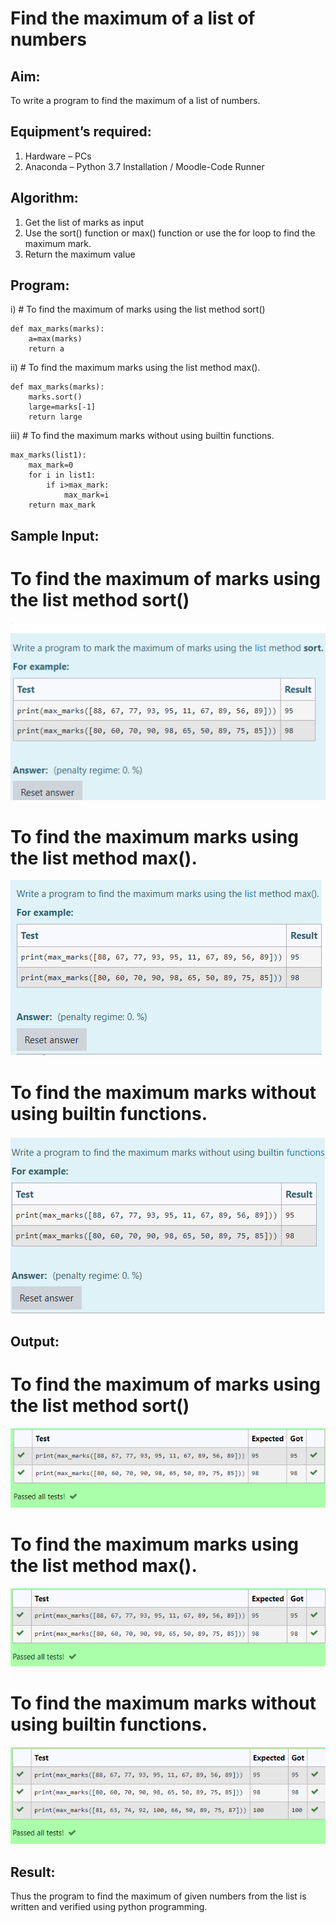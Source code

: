 # Find the maximum of a list of numbers
## Aim:
To write a program to find the maximum of a list of numbers.
## Equipment’s required:
1.	Hardware – PCs
2.	Anaconda – Python 3.7 Installation / Moodle-Code Runner
## Algorithm:
1.	Get the list of marks as input
2.	Use the sort() function or max() function or use the for loop to find the maximum mark.
3.	Return the maximum value
## Program:

i)	# To find the maximum of marks using the list method sort()
~~~
def max_marks(marks):
    a=max(marks)
    return a
~~~

ii)	# To find the maximum marks using the list method max().
~~~
def max_marks(marks):
    marks.sort()
    large=marks[-1]
    return large
~~~

iii) # To find the maximum marks without using builtin functions.
~~~
max_marks(list1):
    max_mark=0
    for i in list1:
        if i>max_mark:
            max_mark=i
    return max_mark
~~~
## Sample Input:
# To find the maximum of marks using the list method sort()
![GitHub Logo](s1.png)
# To find the maximum marks using the list method max().
![GitHub Logo](s2.png)
# To find the maximum marks without using builtin functions.
![GitHub Logo](s3.png)

## Output:
# To find the maximum of marks using the list method sort()
![GitHub Logo](sort1.png)
# To find the maximum marks using the list method max().
![GitHub Logo](max1.png)
# To find the maximum marks without using builtin functions.
![GitHub Logo](builtin1.png)


## Result:
Thus the program to find the maximum of given numbers from the list is written and verified using python programming.
